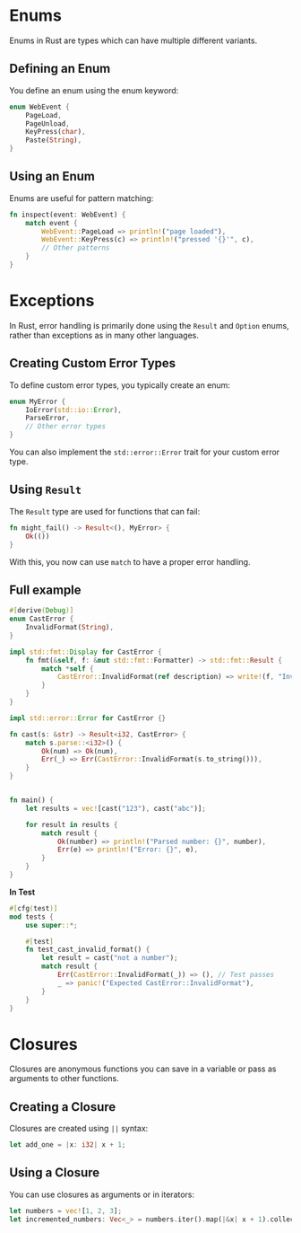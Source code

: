 # Enums

Enums in Rust are types which can have multiple different variants.

## Defining an Enum
You define an enum using the enum keyword:

```rust
enum WebEvent {
    PageLoad,
    PageUnload,
    KeyPress(char),
    Paste(String),
}
```

## Using an Enum

Enums are useful for pattern matching:

```rust
fn inspect(event: WebEvent) {
    match event {
        WebEvent::PageLoad => println!("page loaded"),
        WebEvent::KeyPress(c) => println!("pressed '{}'", c),
        // Other patterns
    }
}
```


# Exceptions

In Rust, error handling is primarily done using the `Result` and `Option` enums, rather than exceptions as in many other languages.

## Creating Custom Error Types
To define custom error types, you typically create an enum:

```rust
enum MyError {
    IoError(std::io::Error),
    ParseError,
    // Other error types
}
```

You can also implement the `std::error::Error` trait for your custom error type.

## Using `Result`
The `Result` type are used for functions that can fail:

```rust
fn might_fail() -> Result<(), MyError> {
    Ok(())
}
```

With this, you now can use `match` to have a proper error handling.

## Full example
```rust
#[derive(Debug)]
enum CastError {
    InvalidFormat(String),
}

impl std::fmt::Display for CastError {
    fn fmt(&self, f: &mut std::fmt::Formatter) -> std::fmt::Result {
        match *self {
            CastError::InvalidFormat(ref description) => write!(f, "Invalid format: {}", description),
        }
    }
}

impl std::error::Error for CastError {}
```

```rust
fn cast(s: &str) -> Result<i32, CastError> {
    match s.parse::<i32>() {
        Ok(num) => Ok(num),
        Err(_) => Err(CastError::InvalidFormat(s.to_string())),
    }
}


fn main() {
    let results = vec![cast("123"), cast("abc")];

    for result in results {
        match result {
            Ok(number) => println!("Parsed number: {}", number),
            Err(e) => println!("Error: {}", e),
        }
    }
}
```

**In Test**
```rust
#[cfg(test)]
mod tests {
    use super::*;

    #[test]
    fn test_cast_invalid_format() {
        let result = cast("not a number");
        match result {
            Err(CastError::InvalidFormat(_)) => (), // Test passes
            _ => panic!("Expected CastError::InvalidFormat"),
        }
    }
}
````


# Closures

Closures  are anonymous functions you can save in a variable or pass as arguments to other functions.

## Creating a Closure
Closures are created using `||` syntax:

```rust
let add_one = |x: i32| x + 1;
```

## Using a Closure
You can use closures as arguments or in iterators:

```rust
let numbers = vec![1, 2, 3];
let incremented_numbers: Vec<_> = numbers.iter().map(|&x| x + 1).collect();
```

